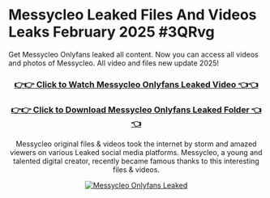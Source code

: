 # Messycleo Leaked Files And Videos Leaks February 2025 #3QRvg

Get Messycleo Onlyfans leaked all content. Now you can access all videos and photos of Messycleo. All video and files new update 2025!
<div align="center" title="Messycleo Onlyfans Leaked">
  
### [👉👉 Click to Watch Messycleo Onlyfans Leaked Video 👈👈](https://links2leaks.com?utm_source=messycleo&utm_medium=gitfeb)  
### [👉👉 Click to Download Messycleo Onlyfans Leaked Folder 👈👈](https://links2leaks.com?utm_source=messycleo&utm_medium=gitfeb)  

Messycleo original files & videos took the internet by storm and amazed viewers on various Leaked social media platforms. Messycleo, a young and talented digital creator, recently became famous thanks to this interesting files & videos.

[![Messycleo Onlyfans Leaked](https://i.ibb.co/93hzkbrt/l2l.gif)](https://links2leaks.com?utm_source=messycleo&utm_medium=gitfeb)  

</div>

